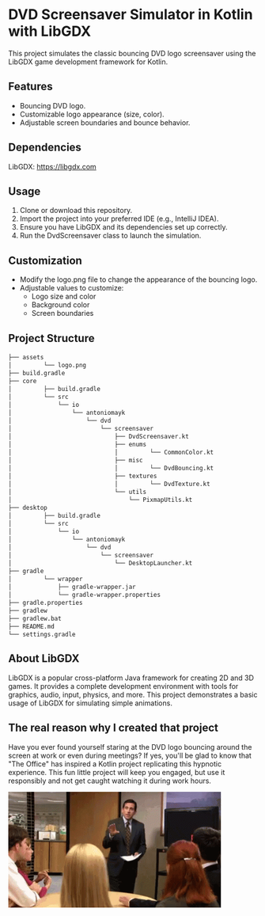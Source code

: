 # DVD Screensaver Simulator in Kotlin with LibGDX

This project simulates the classic bouncing DVD logo screensaver using the
LibGDX game development framework for Kotlin.

## Features

- Bouncing DVD logo.
- Customizable logo appearance (size, color).
- Adjustable screen boundaries and bounce behavior.

## Dependencies

LibGDX: https://libgdx.com

## Usage

1. Clone or download this repository.
2. Import the project into your preferred IDE (e.g., IntelliJ IDEA).
3. Ensure you have LibGDX and its dependencies set up correctly.
4. Run the DvdScreensaver class to launch the simulation.

## Customization

- Modify the logo.png file to change the appearance of the bouncing logo.
- Adjustable values to customize:
  - Logo size and color
  - Background color
  - Screen boundaries

## Project Structure

```
├── assets
│         └── logo.png
├── build.gradle
├── core
│         ├── build.gradle
│         └── src
│             └── io
│                 └── antoniomayk
│                     └── dvd
│                         └── screensaver
│                             ├── DvdScreensaver.kt
│                             ├── enums
│                             │         └── CommonColor.kt
│                             ├── misc
│                             │         └── DvdBouncing.kt
│                             ├── textures
│                             │         └── DvdTexture.kt
│                             └── utils
│                                 └── PixmapUtils.kt
├── desktop
│         ├── build.gradle
│         └── src
│             └── io
│                 └── antoniomayk
│                     └── dvd
│                         └── screensaver
│                             └── DesktopLauncher.kt
├── gradle
│         └── wrapper
│             ├── gradle-wrapper.jar
│             └── gradle-wrapper.properties
├── gradle.properties
├── gradlew
├── gradlew.bat
├── README.md
└── settings.gradle
```

## About LibGDX

LibGDX is a popular cross-platform Java framework for creating 2D and 3D games.
It provides a complete development environment with tools for graphics, audio,
input, physics, and more. This project demonstrates a basic usage of LibGDX for
simulating simple animations.

## The real reason why I created that project

Have you ever found yourself staring at the DVD logo bouncing around the screen
at work or even during meetings? If yes, you'll be glad to know that
"The Office" has inspired a Kotlin project replicating this hypnotic experience.
This fun little project will keep you engaged, but use it responsibly and not
get caught watching it during work hours.

![the_office](./the_office_dvd_cube_bouncing.gif)
